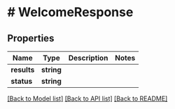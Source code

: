 # # WelcomeResponse

## Properties

Name | Type | Description | Notes
------------ | ------------- | ------------- | -------------
**results** | **string** |  |
**status** | **string** |  |

[[Back to Model list]](../../README.md#models) [[Back to API list]](../../README.md#endpoints) [[Back to README]](../../README.md)
